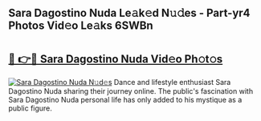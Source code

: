 ## Sara Dagostino Nuda Le𝚊k𝚎d N𝚞𝚍es - Part-yr4 Photos Vid𝚎o Le𝚊ks 6SWBn

# <h2><a href="http://fbf87fy.evod.top/?m=Sara+Dagostino+Nuda">🔗 👉🔴 Sara Dagostino Nuda Vid𝚎o Ph𝚘t𝚘s</a></h2>

[![Sara Dagostino Nuda N𝚞d𝚎s](https://i.imgur.com/8V9OHl7.gif)](http://fbf87fy.evod.top/?m=Sara+Dagostino+Nuda)
Dance and lifestyle enthusiast Sara Dagostino Nuda sharing their journey online. The public's fascination with Sara Dagostino Nuda personal life has only added to his mystique as a public figure. 
